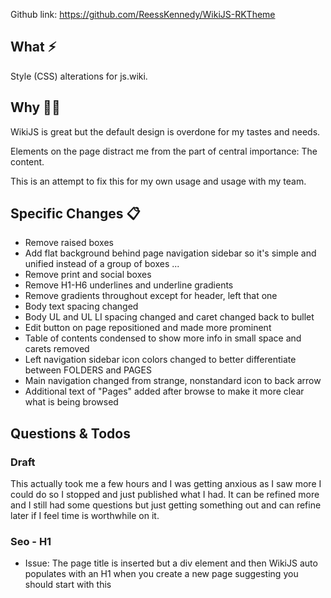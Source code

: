Github link: https://github.com/ReessKennedy/WikiJS-RKTheme
## What ⚡
Style (CSS) alterations for js.wiki. 
## Why 🤷‍♂️
WikiJS is great but the default design is overdone for my tastes and needs. 

Elements on the page distract me from the part of central importance: The content. 

This is an attempt to fix this for my own usage and usage with my team. 
## Specific Changes 📋
- Remove raised boxes
- Add flat background behind page navigation sidebar so it's simple and unified instead of a group of boxes ... 
- Remove print and social boxes
- Remove H1-H6 underlines and underline gradients
- Remove gradients throughout except for header, left that one
- Body text spacing changed
- Body UL and UL LI spacing changed and caret changed back to bullet
- Edit button on page repositioned and made more prominent
- Table of contents condensed to show more info in small space and carets removed
- Left navigation sidebar icon colors changed to better differentiate between FOLDERS and PAGES
- Main navigation changed from strange, nonstandard icon to back arrow
- Additional text of "Pages" added after browse to make it more clear what is being browsed

## Questions & Todos

### Draft
This actually took me a few hours and I was getting anxious as I saw more I could do so I stopped and just published what I had. It can be refined more and I still had some questions but just getting something out and can refine later if I feel time is worthwhile on it. 
### Seo -  H1
- Issue: The page title is inserted but a div element and then WikiJS auto populates with an H1 when you create a new page suggesting you should start with this
